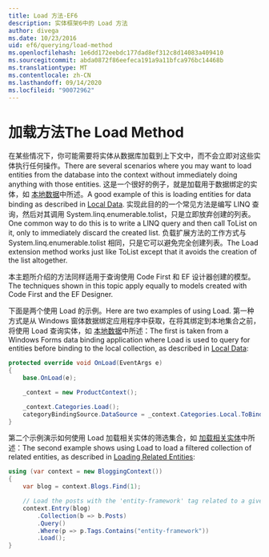```yaml
---
title: Load 方法-EF6
description: 实体框架6中的 Load 方法
author: divega
ms.date: 10/23/2016
uid: ef6/querying/load-method
ms.openlocfilehash: 1e6dd172eebdc177dad8ef312c8d14083a409410
ms.sourcegitcommit: abda0872f86eefeca191a9a11bfca976bc14468b
ms.translationtype: MT
ms.contentlocale: zh-CN
ms.lasthandoff: 09/14/2020
ms.locfileid: "90072962"
---
```

# <a name="the-load-method"></a><span data-ttu-id="e63df-103">加载方法</span><span class="sxs-lookup"><span data-stu-id="e63df-103">The Load Method</span></span>
<span data-ttu-id="e63df-104">在某些情况下，你可能需要将实体从数据库加载到上下文中，而不会立即对这些实体执行任何操作。</span><span class="sxs-lookup"><span data-stu-id="e63df-104">There are several scenarios where you may want to load entities from the database into the context without immediately doing anything with those entities.</span></span> <span data-ttu-id="e63df-105">这是一个很好的例子，就是加载用于数据绑定的实体，如 [本地数据](xref:ef6/querying/local-data)中所述。</span><span class="sxs-lookup"><span data-stu-id="e63df-105">A good example of this is loading entities for data binding as described in [Local Data](xref:ef6/querying/local-data).</span></span> <span data-ttu-id="e63df-106">实现此目的的一个常见方法是编写 LINQ 查询，然后对其调用 System.linq.enumerable.tolist，只是立即放弃创建的列表。</span><span class="sxs-lookup"><span data-stu-id="e63df-106">One common way to do this is to write a LINQ query and then call ToList on it, only to immediately discard the created list.</span></span> <span data-ttu-id="e63df-107">负载扩展方法的工作方式与 System.linq.enumerable.tolist 相同，只是它可以避免完全创建列表。</span><span class="sxs-lookup"><span data-stu-id="e63df-107">The Load extension method works just like ToList except that it avoids the creation of the list altogether.</span></span>  

<span data-ttu-id="e63df-108">本主题所介绍的方法同样适用于查询使用 Code First 和 EF 设计器创建的模型。</span><span class="sxs-lookup"><span data-stu-id="e63df-108">The techniques shown in this topic apply equally to models created with Code First and the EF Designer.</span></span>  

<span data-ttu-id="e63df-109">下面是两个使用 Load 的示例。</span><span class="sxs-lookup"><span data-stu-id="e63df-109">Here are two examples of using Load.</span></span> <span data-ttu-id="e63df-110">第一种方式是从 Windows 窗体数据绑定应用程序中获取，在将其绑定到本地集合之前，将使用 Load 查询实体，如 [本地数据](xref:ef6/querying/local-data)中所述：</span><span class="sxs-lookup"><span data-stu-id="e63df-110">The first is taken from a Windows Forms data binding application where Load is used to query for entities before binding to the local collection, as described in [Local Data](xref:ef6/querying/local-data):</span></span>  

``` csharp
protected override void OnLoad(EventArgs e)
{
    base.OnLoad(e);

    _context = new ProductContext();

    _context.Categories.Load();
    categoryBindingSource.DataSource = _context.Categories.Local.ToBindingList();
}
```  

<span data-ttu-id="e63df-111">第二个示例演示如何使用 Load 加载相关实体的筛选集合，如 [加载相关实体](xref:ef6/querying/related-data)中所述：</span><span class="sxs-lookup"><span data-stu-id="e63df-111">The second example shows using Load to load a filtered collection of related entities, as described in [Loading Related Entities](xref:ef6/querying/related-data):</span></span>  

``` csharp
using (var context = new BloggingContext())
{
    var blog = context.Blogs.Find(1);

    // Load the posts with the 'entity-framework' tag related to a given blog
    context.Entry(blog)
        .Collection(b => b.Posts)
        .Query()
        .Where(p => p.Tags.Contains("entity-framework"))
        .Load();
}
```  
